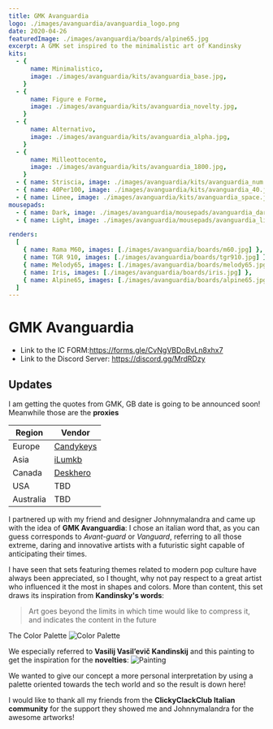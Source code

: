 ```yaml
---
title: GMK Avanguardia
logo: ./images/avanguardia/avanguardia_logo.png
date: 2020-04-26
featuredImage: ./images/avanguardia/boards/alpine65.jpg
excerpt: A GMK set inspired to the minimalistic art of Kandinsky
kits:
  - {
      name: Minimalistico,
      image: ./images/avanguardia/kits/avanguardia_base.jpg,
    }
  - {
      name: Figure e Forme,
      image: ./images/avanguardia/kits/avanguardia_novelty.jpg,
    }
  - {
      name: Alternativo,
      image: ./images/avanguardia/kits/avanguardia_alpha.jpg,
    }
  - {
      name: Milleottocento,
      image: ./images/avanguardia/kits/avanguardia_1800.jpg,
    }
  - { name: Striscia, image: ./images/avanguardia/kits/avanguardia_num.jpg }
  - { name: 40Per100, image: ./images/avanguardia/kits/avanguardia_40.jpg }
  - { name: Linee, image: ./images/avanguardia/kits/avanguardia_space.jpg }
mousepads:
  - { name: Dark, image: ./images/avanguardia/mousepads/avanguardia_dark.png }
  - { name: Light, image: ./images/avanguardia/mousepads/avanguardia_light.png }

renders:
  [
    { name: Rama M60, images: [./images/avanguardia/boards/m60.jpg] },
    { name: TGR 910, images: [./images/avanguardia/boards/tgr910.jpg] },
    { name: Melody65, images: [./images/avanguardia/boards/melody65.jpg] },
    { name: Iris, images: [./images/avanguardia/boards/iris.jpg] },
    { name: Alpine65, images: [./images/avanguardia/boards/alpine65.jpg] },
  ]
---
```


# GMK Avanguardia

- Link to the IC FORM:https://forms.gle/CvNgVBDoBvLn8xhx7
- Link to the Discord Server: https://discord.gg/MrdRDzy

## Updates

I am getting the quotes from GMK, GB date is going to be announced soon!
Meanwhile those are the **proxies**

| Region    | Vendor                               |
| --------- | ------------------------------------ |
| Europe    | [Candykeys](https://candykeys.com/)  |
| Asia      | [iLumkb](https://ilumkb.com/)        |
| Canada    | [Deskhero](https://www.deskhero.ca/) |
| USA       | TBD                                  |
| Australia | TBD                                  |

I partnered up with my friend and designer Johnnymalandra and came up with the idea of **GMK Avanguardia**:
I chose an italian word that, as you can guess corresponds to _Avant-guard_ or _Vanguard_,
referring to all those extreme, daring and innovative artists with a futuristic sight capable of anticipating their times.

I have seen that sets featuring themes related to modern pop culture have always been appreciated, so I thought, why not pay respect to a great artist who influenced it the most in shapes and colors.
More than content, this set draws its inspiration from **Kandinsky's words**:

> Art goes beyond the limits in which time would like to compress it, and indicates the content in the future

The Color Palette
![Color Palette](https://i.imgur.com/acs7V5g.jpg)

We especially referred to **Vasilij Vasil’evič Kandinskij** and this painting to get the inspiration for the **novelties**:
![Painting](https://i.imgur.com/ND7672H.png)

We wanted to give our concept a more personal interpretation by using a palette oriented towards the tech world and so the result is down here!

I would like to thank all my friends from the **ClickyClackClub Italian community** for the support they showed me and Johnnymalandra for the awesome artworks!
